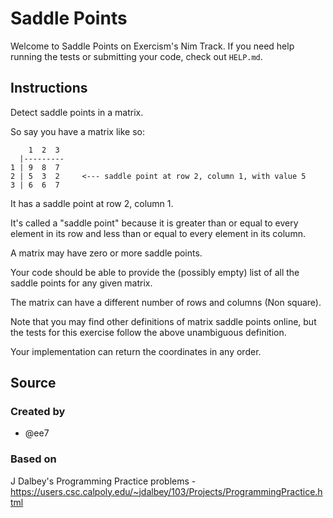 # Saddle Points

Welcome to Saddle Points on Exercism's Nim Track.
If you need help running the tests or submitting your code, check out `HELP.md`.

## Instructions

Detect saddle points in a matrix.

So say you have a matrix like so:

```text
    1  2  3
  |---------
1 | 9  8  7
2 | 5  3  2     <--- saddle point at row 2, column 1, with value 5
3 | 6  6  7
```

It has a saddle point at row 2, column 1.

It's called a "saddle point" because it is greater than or equal to every element in its row and less than or equal to every element in its column.

A matrix may have zero or more saddle points.

Your code should be able to provide the (possibly empty) list of all the saddle points for any given matrix.

The matrix can have a different number of rows and columns (Non square).

Note that you may find other definitions of matrix saddle points online, but the tests for this exercise follow the above unambiguous definition.

Your implementation can return the coordinates in any order.

## Source

### Created by

- @ee7

### Based on

J Dalbey's Programming Practice problems - https://users.csc.calpoly.edu/~jdalbey/103/Projects/ProgrammingPractice.html